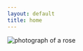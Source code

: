 ```yaml
---
layout: default
title: home
---
```


<img class="img-fluid" src="{{ site.bucket_url }}/flower-web.jpg" alt="photograph of a rose"/>
